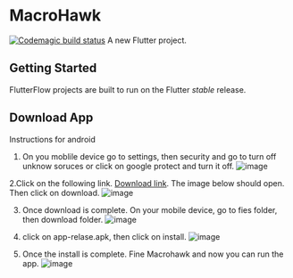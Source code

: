 # MacroHawk
[![Codemagic build status](https://api.codemagic.io/apps/65148f117786737936fec0d7/65148f117786737936fec0d6/status_badge.svg)](https://codemagic.io/apps/65148f117786737936fec0d7/65148f117786737936fec0d6/latest_build)
A new Flutter project.

## Getting Started

FlutterFlow projects are built to run on the Flutter _stable_ release.

## Download App 

Instructions for android
1. On you moblile device go to settings, then security and go to turn off unknow soruces or click on google protect and turn it off. ![image](https://github.com/Fall-2023-CS-Senior-Experience/MacroHawk/assets/91153874/330ecd6f-f286-4b12-a623-3c963300136a)

2.Click on the following link. [Download link](https://drive.google.com/file/d/1L0uIZzmMTOnPJpXzy99KQKv4aw0KCEfr/view?usp=sharing). The image below should open. Then click on download. ![image](https://github.com/Fall-2023-CS-Senior-Experience/MacroHawk/assets/91153874/fdc64943-b90d-4d12-85b5-dc038d638f92)

3. Once download is complete. On your mobile device, go to fies folder, then download folder. ![image](https://github.com/Fall-2023-CS-Senior-Experience/MacroHawk/assets/91153874/6f1a57eb-9917-4d9a-9a02-6d21abf44c1f)

4. click on app-relase.apk, then click on install. ![image](https://github.com/Fall-2023-CS-Senior-Experience/MacroHawk/assets/91153874/49baaf56-0a77-4035-a53c-385a092c7def)

5. Once the install is complete. Fine Macrohawk and now you can run the app. ![image](https://github.com/Fall-2023-CS-Senior-Experience/MacroHawk/assets/91153874/ecab3952-9ac9-459f-9b08-89f45be50fa8)
